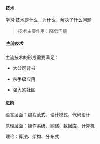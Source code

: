 #### 技术

学习:技术是什么，为什么，解决了什么问题

> 技术主要作用：降低门槛



##### 主流技术

主流技术的形成需要满足：

- 大公司背书

- 杀手级应用

- 强大的社区



#### 进阶

语言层面：编程范式、设计模式、代码设计

原理层面：操作系统、网络、数据库、计算机

理论：算法、架构、分布式